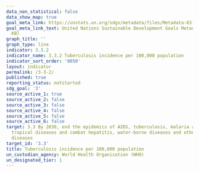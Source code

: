 ```yaml
---
data_non_statistical: false
data_show_map: true
goal_meta_link: https://unstats.un.org/sdgs/metadata/files/Metadata-03-03-02.pdf
goal_meta_link_text: United Nations Sustainable Development Goals Metadata (PDF 216
  KB)
graph_title: ''
graph_type: line
indicator: 3.3.2
indicator_name: 3.3.2 Tuberculosis incidence per 100,000 population
indicator_sort_order: '0050'
layout: indicator
permalink: /3-3-2/
published: true
reporting_status: notstarted
sdg_goal: '3'
source_active_1: true
source_active_2: false
source_active_3: false
source_active_4: false
source_active_5: false
source_active_6: false
target: 3.3 By 2030, end the epidemics of AIDS, tuberculosis, malaria and neglected
  tropical diseases and combat hepatitis, water-borne diseases and other communicable
  diseases
target_id: '3.3'
title: Tuberculosis incidence per 100,000 population
un_custodian_agency: World Health Organisation (WHO)
un_designated_tier: 1
---
```

